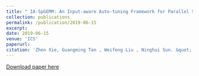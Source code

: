 ```yaml
---
title: " IA-SpGEMM: An Input-aware Auto-tuning Framework for Parallel Sparse Matrix-Matrix Multiplication"
collection: publications
permalink: /publication/2019-06-15
excerpt:
date: 2019-06-15
venue: 'ICS'
paperurl:
citation: 'Zhen Xie, Guangming Tan , Weifeng Liu , Ninghui Sun. &quot; IA-SpGEMM: An Input-aware Auto-tuning Framework for Parallel Sparse Matrix-Matrix Multiplication.&quot; <i>In Proceedings of 2019 International Conference on Supercomputing, Phoenix, AZ, USA, June 26–28, 2019 (ICS ’19)</i>'
---
```


[Download paper here](http://tanniu.github.io/files/paper14.pdf)

